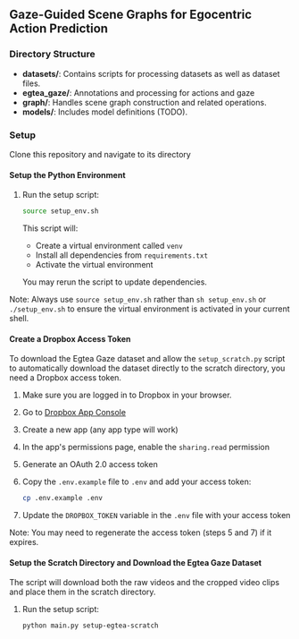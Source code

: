 ## Gaze-Guided Scene Graphs for Egocentric Action Prediction
### Directory Structure

- **datasets/**: Contains scripts for processing datasets as well as dataset files.
- **egtea_gaze/**: Annotations and processing for actions and gaze
- **graph/**: Handles scene graph construction and related operations.
- **models/**: Includes model definitions (TODO).

### Setup

Clone this repository and navigate to its directory

#### Setup the Python Environment

1. Run the setup script:
   ```bash
   source setup_env.sh
   ```
   This script will:
   - Create a virtual environment called `venv`
   - Install all dependencies from `requirements.txt`
   - Activate the virtual environment

   You may rerun the script to update dependencies.

Note: Always use `source setup_env.sh` rather than `sh setup_env.sh` or `./setup_env.sh` to ensure the virtual environment is activated in your current shell.

#### Create a Dropbox Access Token

To download the Egtea Gaze dataset and allow the `setup_scratch.py` script to automatically download the dataset directly to the scratch directory, you need a Dropbox access token.

1. Make sure you are logged in to Dropbox in your browser.

2. Go to [Dropbox App Console](https://www.dropbox.com/developers/apps/)

3. Create a new app (any app type will work)

4. In the app's permissions page, enable the `sharing.read` permission

5. Generate an OAuth 2.0 access token

6. Copy the `.env.example` file to `.env` and add your access token:
    ```bash
    cp .env.example .env
    ```

7. Update the `DROPBOX_TOKEN` variable in the `.env` file with your access token

Note: You may need to regenerate the access token (steps 5 and 7) if it expires.

#### Setup the Scratch Directory and Download the Egtea Gaze Dataset

The script will download both the raw videos and the cropped video clips and place them in the scratch directory.

1. Run the setup script:
    ```bash
    python main.py setup-egtea-scratch
    ```